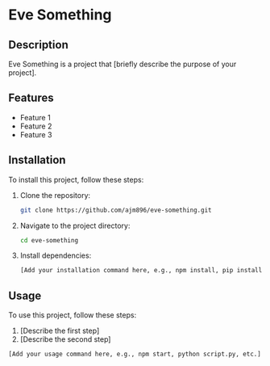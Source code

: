# Eve Something

## Description
Eve Something is a project that [briefly describe the purpose of your project].

## Features
- Feature 1
- Feature 2
- Feature 3

## Installation
To install this project, follow these steps:
1. Clone the repository:
    ```bash
    git clone https://github.com/ajm896/eve-something.git
    ```
2. Navigate to the project directory:
    ```bash
    cd eve-something
    ```
3. Install dependencies:
    ```bash
    [Add your installation command here, e.g., npm install, pip install -r requirements.txt, etc.]
    ```

## Usage
To use this project, follow these steps:
1. [Describe the first step]
2. [Describe the second step]

```bash
[Add your usage command here, e.g., npm start, python script.py, etc.]
